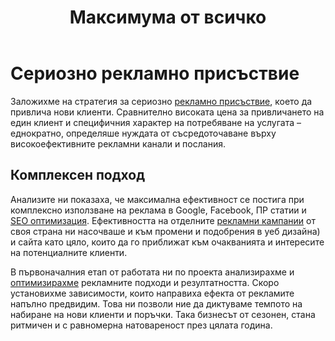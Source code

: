 ﻿---
layout: post
order: 7
rel: /about/acherno/advertising
service: /services/advertising
project: /portfolio/acherno
header: compact
display: subject cover
title: Максимума от всичко
description: Заложихме на стратегия за сериозно рекламно присъствие, което да привлича нови клиенти.
summary: Заложихме на стратегия за сериозно рекламно присъствие, което да привлича нови клиенти. Сравнително високата цена за привличането на един клиент и специфичния характер на потребяване на услугата – еднократно, определяше нуждата от съсредоточаване върху високоефективните рекламни канали и послания. 
---
# Сериозно рекламно присъствие
Заложихме на стратегия за сериозно [рекламно присъствие](./../../маркетинг/реклама.html), което да привлича нови клиенти. Сравнително високата цена за привличането на един клиент и специфичния характер на потребяване на услугата – еднократно, определяше нуждата от съсредоточаване върху високоефективните рекламни канали и послания. 

## Комплексен подход
Анализите ни показаха, че максимална ефективност се постига при комплексно използване на реклама в Google, Facebook, ПР статии и [SEO оптимизация](./../../маркетинг/оптимизация.html). Ефективността на отделните [рекламни кампании](./../../маркетинг/реклама.html) от своя страна ни насочваше и към промени и подобрения в уеб дизайна) и сайта като цяло, които да го приближат към очакванията и интересите на потенциалните клиенти.

В първоначалния етап от работата ни по проекта анализирахме и [оптимизирахме](./../../маркетинг/оптимизация.html) рекламните подходи и резултатността. Скоро установихме зависимости, които направиха ефекта от рекламите напълно предвидим. Това ни позволи ние да диктуваме темпото на набиране на нови клиенти и поръчки. Така бизнесът от сезонен, стана ритмичен и с равномерна натовареност през цялата година.